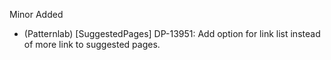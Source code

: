 Minor
Added
- (Patternlab) [SuggestedPages] DP-13951: Add option for link list instead of more link to suggested pages.
